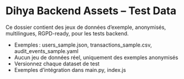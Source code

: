 # Dihya Backend Assets – Test Data

Ce dossier contient des jeux de données d’exemple, anonymisés, multilingues, RGPD-ready, pour les tests backend.

- Exemples : users_sample.json, transactions_sample.csv, audit_events_sample.yaml
- Aucun jeu de données réel, uniquement des exemples anonymisés
- Versionnez chaque dataset de test
- Exemples d’intégration dans main.py, index.js
